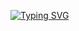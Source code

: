 [![Typing SVG](https://readme-typing-svg.herokuapp.com?font=Fira+Code&pause=2000&center=%D0%9B%D0%9E%D0%96%D0%AC&vCenter=%D0%9B%D0%9E%D0%96%D0%AC&multiline=true&repeat=%D0%B8%D1%81%D1%82%D0%B8%D0%BD%D0%BD%D1%8B%D0%B9&random=%D0%9B%D0%9E%D0%96%D0%AC&width=700&height=70&lines=%D0%9F%D1%80%D0%B8%D0%B2%D0%B5%D1%82!+%D0%98%D1%81%D1%85%D0%BE%D0%B4%D0%BD%D1%8B%D0%B9+%D0%BA%D0%BE%D0%B4+%D0%BD%D0%B0%3A;https%3A%2F%2Fblog.skillfactory.ru%2Fsozdanie-igri-na-java%2F)](https://git.io/typing-svg)

